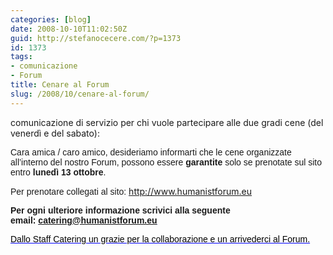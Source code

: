 ```yaml
---
categories: [blog]
date: 2008-10-10T11:02:50Z
guid: http://stefanocecere.com/?p=1373
id: 1373
tags:
- comunicazione
- Forum
title: Cenare al Forum
slug: /2008/10/cenare-al-forum/
---
```


comunicazione di servizio per chi vuole partecipare alle due gradi cene (del venerdì e del sabato):

<span style="font-family: Tahoma, sans-serif">Cara amica / caro amico, <span style="font-family: 'Lucida Grande'"><span style="font-family: Tahoma, sans-serif">desideriamo informarti che le cene organizzate all’interno del nostro Forum, possono essere </span><span style="font-family: Tahoma, sans-serif"><strong>garantite</strong></span><span style="font-family: Tahoma, sans-serif"> solo se prenotate sul sito entro </span><span style="font-family: Tahoma, sans-serif"><strong>lunedì 13 ottobre</strong></span><span style="font-family: Tahoma, sans-serif">.</span></span></span>

<span style="font-family: Tahoma, sans-serif">Per prenotare collegati al sito: </span><span style="color: #0000ff"><span style="text-decoration: underline"><a href="http://www.humanistforum.eu/"><span style="color: #000000"><span style="font-family: Tahoma, sans-serif">http://www.humanistforum.eu</span></span></a></span></span>

<span style="font-family: Tahoma, sans-serif"><strong>Per ogni ulteriore informazione scrivici alla seguente email: </strong></span><span style="color: #0000ff"><span style="text-decoration: underline"><span style="font-family: Tahoma, sans-serif"><strong><a href="mailto:catering@humanistforum.eu">catering@humanistforum.eu</a></strong></span></span></span>

<span style="color: #0000ff"><span style="text-decoration: underline"><span style="font-family: Tahoma, sans-serif"><strong><a href="mailto:catering@humanistforum.eu"></a><span style="color: #000000;font-weight: normal">Dallo Staff Catering un grazie per la collaborazione e un arrivederci al Forum.</span></strong></span></span></span>